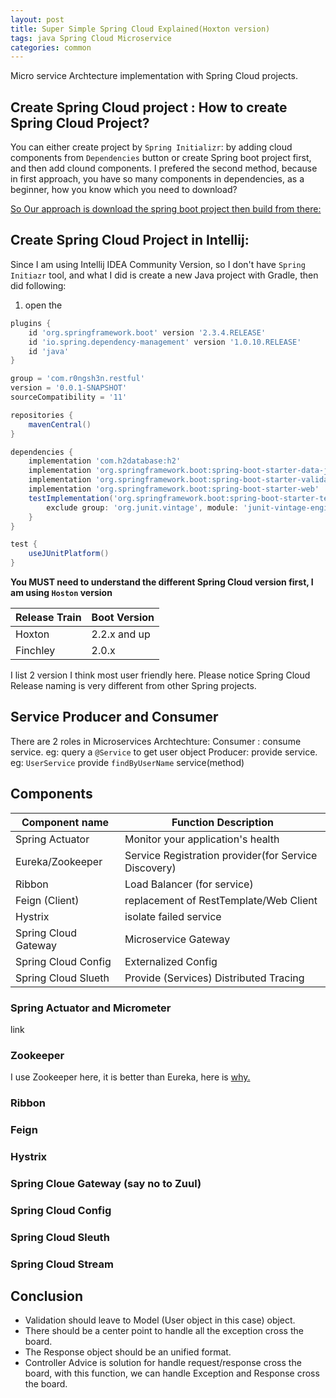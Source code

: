 ```yaml
---
layout: post
title: Super Simple Spring Cloud Explained(Hoxton version) 
tags: java Spring Cloud Microservice 
categories: common
---
```


Micro service Archtecture implementation with Spring Cloud projects.

## Create Spring Cloud project : How to create Spring Cloud Project?

You can either create project by `Spring Initializr`: by adding cloud components from `Dependencies` button or create Spring boot project first, and then add clound components. I prefered the second method, because in first approach, you have so many components in dependencies, as a beginner, how you know which you need to download?

<u>So Our approach is download the spring boot project then build from there:</u>

## Create Spring Cloud Project in Intellij:
Since I am using Intellij IDEA Community Version, so I don't have `Spring Initiazr` tool, and what I did is create a new Java project with Gradle, then did following:

1. open the 


~~~gradle
plugins {
	id 'org.springframework.boot' version '2.3.4.RELEASE'
	id 'io.spring.dependency-management' version '1.0.10.RELEASE'
	id 'java'
}

group = 'com.r0ngsh3n.restful'
version = '0.0.1-SNAPSHOT'
sourceCompatibility = '11'

repositories {
	mavenCentral()
}

dependencies {
	implementation 'com.h2database:h2'
	implementation 'org.springframework.boot:spring-boot-starter-data-jpa'
	implementation 'org.springframework.boot:spring-boot-starter-validation'
	implementation 'org.springframework.boot:spring-boot-starter-web'
	testImplementation('org.springframework.boot:spring-boot-starter-test') {
		exclude group: 'org.junit.vintage', module: 'junit-vintage-engine'
	}
}

test {
	useJUnitPlatform()
}
~~~

<Strong>You MUST need to understand the different Spring Cloud version first, I am using `Hoston` version</Strong>

| Release Train | Boot Version |
|---------------|--------------|
| Hoxton        | 2.2.x and up |
| Finchley      | 2.0.x        |

I list 2 version I think most user friendly here. Please notice Spring Cloud Release naming is very different from other Spring projects.

## Service Producer and Consumer
There are 2 roles in Microservices Archtechture: 
Consumer : consume service. eg: query a `@Service` to get user object
Producer:  provide service. eg: `UserService` provide `findByUserName` service(method)

## Components

| Component name | Function Description             |
|----------------|----------------------------------|
| Spring Actuator| Monitor your application's health|
| Eureka/Zookeeper | Service Registration provider(for Service Discovery)  |
| Ribbon         | Load Balancer (for service)|
| Feign (Client) | replacement of RestTemplate/Web Client|
| Hystrix|isolate failed service |
| Spring Cloud Gateway | Microservice Gateway|
| Spring Cloud Config | Externalized Config|
| Spring Cloud Slueth | Provide (Services) Distributed Tracing|


### Spring Actuator and Micrometer

link


### Zookeeper
I use Zookeeper here, it is better than Eureka, here is [why.](https://medium.com/knerd/eureka-why-you-shouldnt-use-zookeeper-for-service-discovery-4932c5c7e764)

### Ribbon

### Feign

### Hystrix

### Spring Cloue Gateway (say no to Zuul)
### Spring Cloud Config
### Spring Cloud Sleuth
### Spring Cloud Stream

## Conclusion

* Validation should leave to Model (User object in this case) object.
* There should be a center point to handle all the exception cross the board.
* The Response object should be an unified format.
* Controller Advice is solution for handle request/response cross the board, with this function, we can handle Exception and Response cross the board.
